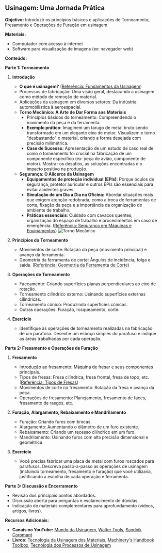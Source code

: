 ## Usinagem: Uma Jornada Prática

**Objetivo:** Introduzir os princípios básicos e aplicações de Torneamento, Fresamento e Operações de Furação em usinagem.

**Materiais:**

* Computador com acesso à internet
* Software para visualização de imagens (ex: navegador web)

**Conteúdo:**

**Parte 1: Torneamento**

1. **Introdução**
    *   **O que é usinagem?** ([Referência: Fundamentos da Usinagem](https://www.industriahoje.com.br/usinagem-o-que-e-como-funciona-processos-e-maquinas))
    *   Processos de fabricação: Uma visão geral, destacando a usinagem como método de remoção de material.
    *   Aplicações da usinagem em diversos setores: Da indústria automobilística à aeroespacial.
    *   **Torno Mecânico: A Arte de Dar Forma aos Materiais**
        *   Princípios básicos do torneamento: Compreendendo o movimento da peça e da ferramenta.
        *   **Exemplo prático:** Imaginem um tarugo de metal bruto sendo transformado em um elegante eixo de motor. Visualizem o torno "desbastando" o material, criando a forma desejada com precisão milimétrica.
        *   **Case de Sucesso:** Apresentação de um estudo de caso real de como o torneamento foi crucial na fabricação de um componente específico (ex: peça de avião, componente de motor). Mostrar os desafios, as soluções encontradas e o impacto positivo na produção.
    *   **Segurança: O Alicerce da Usinagem**
        *   **Equipamentos de proteção individual (EPIs)**: Porque óculos de segurança, protetor auricular e outros EPIs são essenciais para evitar acidentes graves.
        *   **Simulação de um Dia a Dia na Oficina:** Abordar situações reais que exigem atenção redobrada, como a troca de ferramentas de corte, fixação da peça e a importância da organização do ambiente de trabalho.
        *   **Práticas essenciais**: Cuidado com cavacos quentes, organização do espaço de trabalho e procedimentos em caso de emergência. ([Referência:  Segurança em Máquinas e Equipamentos](https://enit.trabalho.gov.br/portal/images/Arquivos_SST/SST_NR/NR-12.pdf))
        ![Torno Mecânico](https://www.hfmultiferramentas.com.br/media/catalog/product/cache/90dbb86a669057d15fdb380e69490e5a/3/6/360-1t.png)

2. **Princípios do Torneamento**
    *  Movimentos de corte: Rotação da peça (movimento principal) e avanço da ferramenta.
    *  Geometria da ferramenta de corte: Ângulos de incidência, folga e saída. ([Referência:  Geometria da Ferramenta de Corte](https://www.mspc.eng.br/cie/aula0301.shtml))

3. **Operações de Torneamento**
    *  Faceamento: Criando superfícies planas perpendiculares ao eixo de rotação.
    *  Torneamento cilíndrico externo: Usinando superfícies externas cilíndricas.
    *  Torneamento cônico: Produzindo superfícies cônicas.
    *  Outras operações: Furação, rosqueamento, corte. 

4. **Exercício**
    *  Identifique as operações de torneamento realizadas na fabricação de um parafuso. Desenhe um esboço simples do parafuso e indique as áreas trabalhadas por cada operação.

**Parte 2: Fresamento e Operações de Furação**

1. **Fresamento**
    *  Introdução ao fresamento: Máquina de fresar e seus componentes principais.
    *  Tipos de fresas: Fresa cilíndrica, fresa frontal, fresa de topo, etc. ([Referência: Tipos de Fresas](https://blog.leroymerlin.com.br/tipos-de-fresas/))
    *  Movimentos de corte no fresamento: Rotação da fresa e avanço da peça.
    *  Operações de fresamento: Planejamento, fresamento de faces, fresamento de rasgos, etc.

2. **Furação, Alargamento, Rebaixamento e Mandrilamento**
    *  Furação: Criando furos com brocas.
    *  Alargamento: Aumentando o diâmetro de um furo existente.
    *  Rebaixamento: Criando um recesso cilíndrico em um furo.
    *  Mandrilamento: Usinando furos com alta precisão dimensional e geométrica.

3. **Exercício**
    * Você precisa fabricar uma placa de metal com furos roscados para parafusos. Descreva passo-a-passo as operações de usinagem (incluindo torneamento, fresamento e furação) que você utilizaria, justificando a escolha de cada operação e ferramenta.

**Parte 3: Discussão e Encerramento**

* Revisão dos principais pontos abordados.
* Discussão aberta para perguntas e esclarecimento de dúvidas.
* Indicação de materiais complementares para aprofundamento (vídeos, artigos, livros).

**Recursos Adicionais:**

* **Canais no YouTube:** [Mundo da Usinagem](https://www.youtube.com/@omundodausinagem3305), [Walter Tools](https://www.youtube.com/@waltertools), [Sandvik Coromant](https://www.youtube.com/@sandvikcoromant)
* **Livros:** [Tecnologia da Usinagem dos Materiais](https://www.amazon.com.br/Tecnologia-Usinagem-Materiais-Jo%C3%A3o-Diniz/dp/8587296019/ref=asc_df_8587296019/?tag=googleshopp00-20&linkCode=df0&hvadid=379685646399&hvpos=&hvnetw=g&hvrand=17878891287397626515&hvpone=&hvptwo=&hvqmt=&hvdev=c&hvdvcmdl=&hvlocint=&hvlocphy=9100231&hvtargid=pla-815047737252&psc=1&mcid=11b668ee558236f6ba6287fe9d96dce1), [Machinery's Handbook Toolbox](https://www.amazon.com.br/Machinerys-Handbook-Toolbox-Erik-Oberg/dp/0831137312/ref=sr_1_1?__mk_pt_BR=%C3%85M%C3%85%C5%BD%C3%95%C3%91&crid=2L2P492K1AQEV&dib=eyJ2IjoiMSJ9.fC3YHp5Duc7lSEAuhoKJtZ_3pxQbuUiuhEkwEBiISI97ZqrDEDmvivCIRNoUAhfI_iuP3sEHMFVGnH6-7DwHcyZWnCqwpp_9Hzr3kOQ8h3-i9zoWC4aKZf00RCIjUuf1XNQlxO4RAEb6vZ7lTrDf5Tcjbd2Ta7r8HNK0go0_Q6FIRXGkrr2H3A6OXY7TgN-WnlVl4SzSkTvP7W9AuwyItBqW5Kn1DAvzW2C13J16F-I.iM0hCO_57r2TqkTsVeuvypdAbFBhHE1dfFOdpSDRmsg&dib_tag=se&keywords=Manual+de+Usinagem&qid=1720553867&s=books&sprefix=manual+de+usinagem%2Cstripbooks%2C200&sr=1-1&ufe=app_do%3Aamzn1.fos.25548f35-0de7-44b3-b28e-0f56f3f96147), [Tecnologia dos Processos de Usinagem
](https://www.senaispeditora.com.br/produto/tecnologia-dos-processos-de-usinagem/)